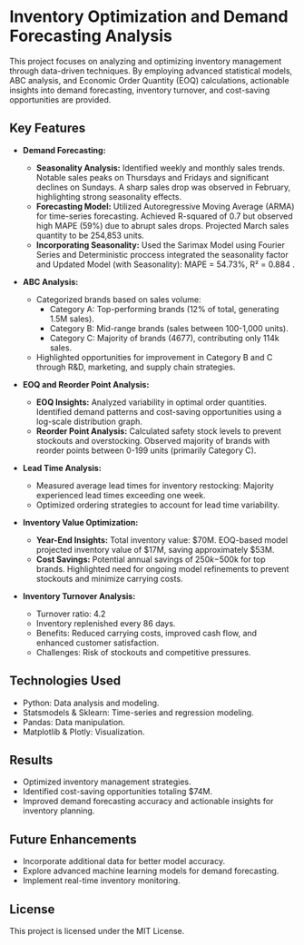 # Inventory Optimization and Demand Forecasting Analysis

This project focuses on analyzing and optimizing inventory management through data-driven techniques. By employing advanced statistical models, ABC analysis, and Economic Order Quantity (EOQ) calculations, actionable insights into demand forecasting, inventory turnover, and cost-saving opportunities are provided.

## Key Features

* **Demand Forecasting:**
    * **Seasonality Analysis:** Identified weekly and monthly sales trends. Notable sales peaks on Thursdays and Fridays and significant declines on Sundays. A sharp sales drop was observed in February, highlighting strong seasonality effects.
    * **Forecasting Model:** Utilized Autoregressive Moving Average (ARMA) for time-series forecasting. Achieved R-squared of 0.7 but observed high MAPE (59%) due to abrupt sales drops. Projected March sales quantity to be 254,853 units.
    * **Incorporating Seasonality:** Used the Sarimax Model using Fourier Series and Deterministic proccess integrated the seasonality factor and Updated Model (with Seasonality): MAPE = 54.73%, R² = 0.884 .

* **ABC Analysis:**
    * Categorized brands based on sales volume:
        * Category A: Top-performing brands (12% of total, generating 1.5M sales).
        * Category B: Mid-range brands (sales between 100-1,000 units).
        * Category C: Majority of brands (4677), contributing only 114k sales.
    * Highlighted opportunities for improvement in Category B and C through R&D, marketing, and supply chain strategies.

* **EOQ and Reorder Point Analysis:**
    * **EOQ Insights:** Analyzed variability in optimal order quantities. Identified demand patterns and cost-saving opportunities using a log-scale distribution graph.
    * **Reorder Point Analysis:** Calculated safety stock levels to prevent stockouts and overstocking. Observed majority of brands with reorder points between 0-199 units (primarily Category C).

* **Lead Time Analysis:**
    * Measured average lead times for inventory restocking: Majority experienced lead times exceeding one week.
    * Optimized ordering strategies to account for lead time variability.

* **Inventory Value Optimization:**
    * **Year-End Insights:** Total inventory value: $70M. EOQ-based model projected inventory value of $17M, saving approximately $53M.
    * **Cost Savings:** Potential annual savings of $250k-$500k for top brands. Highlighted need for ongoing model refinements to prevent stockouts and minimize carrying costs.

* **Inventory Turnover Analysis:**
    * Turnover ratio: 4.2
    * Inventory replenished every 86 days.
    * Benefits: Reduced carrying costs, improved cash flow, and enhanced customer satisfaction.
    * Challenges: Risk of stockouts and competitive pressures.

## Technologies Used

* Python: Data analysis and modeling.
* Statsmodels & Sklearn: Time-series and regression modeling.
* Pandas: Data manipulation.
* Matplotlib & Plotly: Visualization.

## Results

* Optimized inventory management strategies.
* Identified cost-saving opportunities totaling $74M.
* Improved demand forecasting accuracy and actionable insights for inventory planning.

## Future Enhancements

* Incorporate additional data for better model accuracy.
* Explore advanced machine learning models for demand forecasting.
* Implement real-time inventory monitoring.

## License

This project is licensed under the MIT License.
